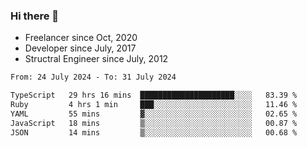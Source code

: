 ### Hi there 👋

- Freelancer since Oct, 2020
- Developer since July, 2017
- Structral Engineer since July, 2012

<!--START_SECTION:waka-->

```txt
From: 24 July 2024 - To: 31 July 2024

TypeScript   29 hrs 16 mins  █████████████████████░░░░   83.39 %
Ruby         4 hrs 1 min     ███░░░░░░░░░░░░░░░░░░░░░░   11.46 %
YAML         55 mins         ▓░░░░░░░░░░░░░░░░░░░░░░░░   02.65 %
JavaScript   18 mins         ▒░░░░░░░░░░░░░░░░░░░░░░░░   00.87 %
JSON         14 mins         ▒░░░░░░░░░░░░░░░░░░░░░░░░   00.68 %
```

<!--END_SECTION:waka-->
